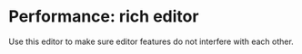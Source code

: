# Performance: rich editor

Use this editor to make sure editor features do not interfere with each other.
